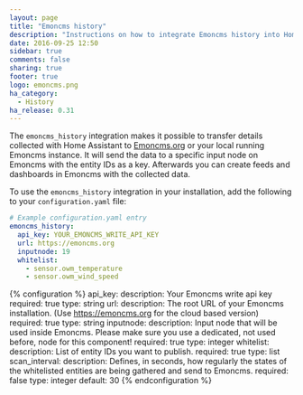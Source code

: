 ```yaml
---
layout: page
title: "Emoncms history"
description: "Instructions on how to integrate Emoncms history into Home Assistant."
date: 2016-09-25 12:50
sidebar: true
comments: false
sharing: true
footer: true
logo: emoncms.png
ha_category:
  - History
ha_release: 0.31
---
```



The `emoncms_history` integration makes it possible to transfer details collected with Home Assistant to [Emoncms.org](https://emoncms.org/) or your local running Emoncms instance. It will send the data to a specific input node on Emoncms with the entity IDs as a key. Afterwards you can create feeds and dashboards in Emoncms with the collected data.

To use the `emoncms_history` integration in your installation, add the following to your `configuration.yaml` file:

```yaml
# Example configuration.yaml entry
emoncms_history:
  api_key: YOUR_EMONCMS_WRITE_API_KEY
  url: https://emoncms.org
  inputnode: 19
  whitelist:
    - sensor.owm_temperature
    - sensor.owm_wind_speed
```

{% configuration %}
api_key:
  description: Your Emoncms write api key
  required: true
  type: string
url:
  description: The root URL of your Emoncms installation. (Use https://emoncms.org for the cloud based version)
  required: true
  type: string
inputnode:
  description:  Input node that will be used inside Emoncms. Please make sure you use a dedicated, not used before, node for this component!
  required: true
  type: integer
whitelist:
  description: List of entity IDs you want to publish.
  required: true
  type: list
scan_interval:
  description:  Defines, in seconds, how regularly the states of the whitelisted entities are being gathered and send to Emoncms.
  required: false
  type: integer
  default: 30
{% endconfiguration %}

